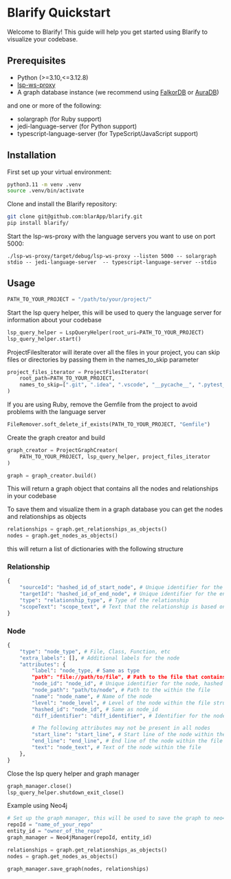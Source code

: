 # Blarify Quickstart

Welcome to Blarify! This guide will help you get started using Blarify to visualize your codebase.

## Prerequisites

- Python (>=3.10,<=3.12.8)
- [lsp-ws-proxy](https://github.com/qualified/lsp-ws-proxy)
- A graph database instance (we recommend using [FalkorDB](https://falkordb.com/) or [AuraDB](https://neo4j.com/product/auradb/))

and one or more of the following:

- solargraph (for Ruby support)
- jedi-language-server (for Python support)
- typescript-language-server (for TypeScript/JavaScript support)

## Installation

First set up your virtual environment:
```bash
python3.11 -m venv .venv
source .venv/bin/activate
```

Clone and install the Blarify repository:
```bash
git clone git@github.com:blarApp/blarify.git
pip install blarify/
```

Start the lsp-ws-proxy with the language servers you want to use on port 5000:
```
./lsp-ws-proxy/target/debug/lsp-ws-proxy --listen 5000 -- solargraph stdio -- jedi-language-server  -- typescript-language-server --stdio
```

## Usage

```python
PATH_TO_YOUR_PROJECT = "/path/to/your/project/"
```

Start the lsp query helper, this will be used to query the language server for information about your codebase

```python
lsp_query_helper = LspQueryHelper(root_uri=PATH_TO_YOUR_PROJECT)
lsp_query_helper.start()
```



ProjectFilesIterator will iterate over all the files in your project, you can skip files or directories by passing them in the names_to_skip parameter
```python
project_files_iterator = ProjectFilesIterator(
    root_path=PATH_TO_YOUR_PROJECT,
    names_to_skip=[".git", ".idea", ".vscode", "__pycache__", ".pytest_cache"],
)
```

If you are using Ruby, remove the Gemfile from the project to avoid problems with the language server

```python
FileRemover.soft_delete_if_exists(PATH_TO_YOUR_PROJECT, "Gemfile")
```

Create the graph creator and build
```python
graph_creator = ProjectGraphCreator(
    PATH_TO_YOUR_PROJECT, lsp_query_helper, project_files_iterator
)

graph = graph_creator.build()
```

This will return a graph object that contains all the nodes and relationships in your codebase

To save them and visualize them in a graph database you can get the nodes and relationships as objects

```python
relationships = graph.get_relationships_as_objects()
nodes = graph.get_nodes_as_objects()
```

this will return a list of dictionaries with the following structure

### Relationship
```python
{
    "sourceId": "hashed_id_of_start_node", # Unique identifier for the start node
    "targetId": "hashed_id_of_end_node", # Unique identifier for the end node
    "type": "relationship_type", # Type of the relationship
    "scopeText": "scope_text", # Text that the relationship is based on
}
```

### Node
```python
{
    "type": "node_type", # File, Class, Function, etc
    "extra_labels": [], # Additional labels for the node
    "attributes": {
        "label": "node_type, # Same as type
        "path": "file://path/to/file", # Path to the file that contains the node
        "node_id": "node_id", # Unique identifier for the node, hashed node path
        "node_path": "path/to/node", # Path to the within the file
        "name": "node_name", # Name of the node
        "level": "node_level", # Level of the node within the file structure
        "hashed_id": "node_id", # Same as node_id
        "diff_identifier": "diff_identifier", # Identifier for the node, this is used when using the PR feature

        # The following attributes may not be present in all nodes
        "start_line": "start_line", # Start line of the node within the file
        "end_line": "end_line", # End line of the node within the file
        "text": "node_text", # Text of the node within the file
    },
}
```

Close the lsp query helper and graph manager

```python
graph_manager.close()
lsp_query_helper.shutdown_exit_close()
```


Example using Neo4j
```python
# Set up the graph manager, this will be used to save the graph to neo4j
repoId = "name_of_your_repo"
entity_id = "owner_of_the_repo"
graph_manager = Neo4jManager(repoId, entity_id)

relationships = graph.get_relationships_as_objects()
nodes = graph.get_nodes_as_objects()

graph_manager.save_graph(nodes, relationships)
```




